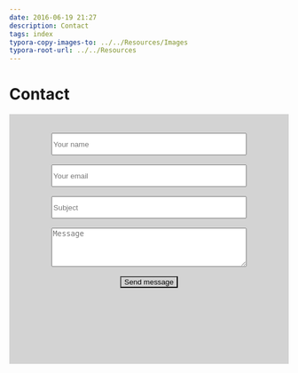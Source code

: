 ```yaml
---
date: 2016-06-19 21:27
description: Contact
tags: index
typora-copy-images-to: ../../Resources/Images
typora-root-url: ../../Resources
---
```


# Contact

  <form action="https://formspree.io/nobyrnes@icloud.com" method="POST">
<div style="background-color:lightgray;text-align:center; width:100%;height:450px">
<br><br>
     <input  type="text" placeholder="Your name" name="name" style="width:70%;height:40px"><br><br>
     <input  type="email" placeholder="Your email" name="email" style="width:70%;height:40px"><br><br>
     <input type="text" placeholder="Subject" name="subject" style="width:70%;height:40px"><br><br>
     <textarea rows="6" placeholder="Message" name="message" style="width:70%;height:70px"></textarea><br><br>
     <button  type="submit" value="send" role="button" style="background-color:lightgray">Send message</button>
</div>
  </form>

